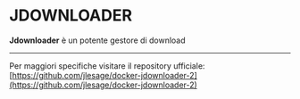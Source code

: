# JDOWNLOADER
**Jdownloader** è un potente gestore di download



---
Per maggiori specifiche visitare il repository ufficiale:
[https://github.com/jlesage/docker-jdownloader-2](https://github.com/jlesage/docker-jdownloader-2)